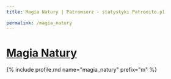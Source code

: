 ```yaml
---
title: Magia Natury | Patromierz - statystyki Patronite.pl

permalink: /magia_natury
---
```


# [Magia Natury](https://patronite.pl/magia_natury)

{% include profile.md name="magia_natury" prefix="m" %}
